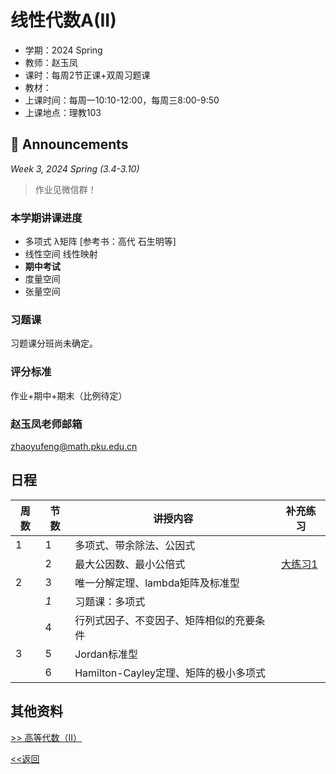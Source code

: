# 线性代数A(II)

* 学期：2024 Spring
* 教师：赵玉凤
* 课时：每周2节正课+双周习题课
* 教材：
* 上课时间：每周一10:10-12:00，每周三8:00-9:50
* 上课地点：理教103

## 📢 Announcements

*Week 3, 2024 Spring (3.4-3.10)*

> 作业见微信群！

### 本学期讲课进度

* 多项式 λ矩阵 [参考书：高代 石生明等]
* 线性空间 线性映射
* **期中考试**
* 度量空间
* 张量空间

### 习题课

习题课分班尚未确定。

### 评分标准

作业+期中+期末（比例待定）

### 赵玉凤老师邮箱

zhaoyufeng@math.pku.edu.cn


## 日程

| 周数 |节数| 讲授内容 | 补充练习 |
| ---- |----| -------- | -------- |
|1|1|多项式、带余除法、公因式||
||2|最大公因数、最小公倍式|[大练习1](https://calvinxiaocao.github.io/courses/linear-algebraA2/exercise/1.pdf)|
|2|3|唯一分解定理、lambda矩阵及标准型||
||*1*|习题课：多项式||
||4|行列式因子、不变因子、矩阵相似的充要条件||
|3|5|Jordan标准型||
||6|Hamilton-Cayley定理、矩阵的极小多项式||

## 其他资料
[>> 高等代数（II）](/courses/advanced-algebra-intro)

[<<返回](university_courses)